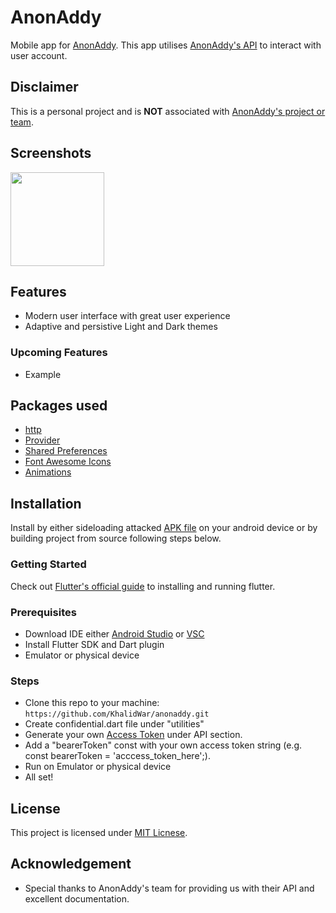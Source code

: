 # AnonAddy
Mobile app for [AnonAddy](https://anonaddy.com/). This app utilises [AnonAddy's API](https://app.anonaddy.com/docs/) to interact with user account.

## Disclaimer
This is a personal project and is **NOT** associated with [AnonAddy's project or team](https://github.com/anonaddy).

## Screenshots
<img src="LINK_TO_SCREENSHOT" width="150"> 


## Features
- Modern user interface with great user experience
- Adaptive and persistive Light and Dark themes

### Upcoming Features
- Example


## Packages used
- [http](https://pub.dev/packages/http)
- [Provider](https://pub.dev/packages/provider)
- [Shared Preferences](https://pub.dev/packages/shared_preferences)
- [Font Awesome Icons](https://pub.dev/packages/font_awesome_flutter)
- [Animations](https://pub.dev/packages/animations)


## Installation
Install by either sideloading attacked [APK file](https://github.com/KhalidWar/anonaddy/releases) on your android device or by building project from source following steps below.

### Getting Started
Check out [Flutter's official guide](https://flutter.dev/docs/get-started/install) to installing and running flutter.

### Prerequisites
- Download IDE either [Android Studio](https://developer.android.com/studio) or [VSC](https://code.visualstudio.com/)
- Install Flutter SDK and Dart plugin
- Emulator or physical device

### Steps
- Clone this repo to your machine: `https://github.com/KhalidWar/anonaddy.git`
- Create confidential.dart file under "utilities"
- Generate your own [Access Token](https://app.anonaddy.com/settings) under API section.
- Add a "bearerToken" const with your own access token string (e.g. const bearerToken = 'acccess_token_here';).
- Run on Emulator or physical device
- All set!

## License
This project is licensed under [MIT Licnese](https://github.com/KhalidWar/anonaddy/blob/master/LICENSE).

## Acknowledgement
- Special thanks to AnonAddy's team for providing us with their API and excellent documentation.